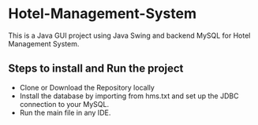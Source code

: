 # Hotel-Management-System
This is a Java GUI project using Java Swing and backend MySQL for Hotel Management System.

## Steps to install and Run the project
- Clone or Download the Repository locally
- Install the database by importing from hms.txt and set up the JDBC connection to your MySQL.
- Run the main file in any IDE.
